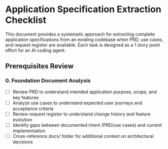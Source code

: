 # Application Specification Extraction Checklist

This document provides a systematic approach for extracting complete application specifications from an existing codebase when PRD, use cases, and request register are available. Each task is designed as a 1 story point effort for an AI coding agent.

## Prerequisites Review

### 0. Foundation Document Analysis
- [ ] Review PRD to understand intended application purpose, scope, and key features
- [ ] Analyze use cases to understand expected user journeys and acceptance criteria
- [ ] Review request register to understand change history and feature evolution
- [ ] Identify gaps between documented intent (PRD/use cases) and current implementation
- [ ] Cross-reference docs/ folder for additional context on architectural decisions
